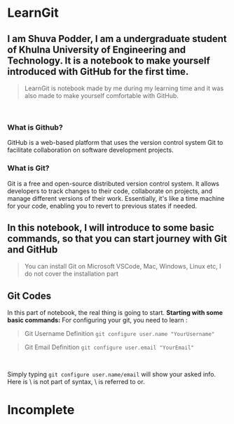 # LearnGit

## I am Shuva Podder, I am a undergraduate student of Khulna University of Engineering and Technology. It is a notebook to make yourself introduced with GitHub for the first time.

> LearnGit is notebook made by me during my learning time and it was also made to make yourself comfortable with GitHub.
<br>

### What is Github?
GitHub is a web-based platform that uses the version control system Git to facilitate collaboration on software development projects.

### What is Git?
Git is a free and open-source distributed version control system. It allows developers to track changes to their code, collaborate on projects, and manage different versions of their work. Essentially, it's like a time machine for your code, enabling you to revert to previous states if needed.

## In this notebook, I will introduce to some basic commands, so that you can start journey with Git and GitHub

> You can install Git on Microsoft VSCode, Mac, Windows, Linux etc, I do not cover the installation part

## Git Codes
 In this part of notebook, the real thing is going to start. **Starting with some basic commands:**
For configuring your git, you need to learn :

> Git Username Definition
`git configure user.name "YourUsername"`

> Git Email Definition
`git configure user.email "YourEmail"`

<br>

Simply typing `git configure user.name/email` will show your asked info. Here is \ is not part of syntax, \ is referred to or.


# Incomplete
